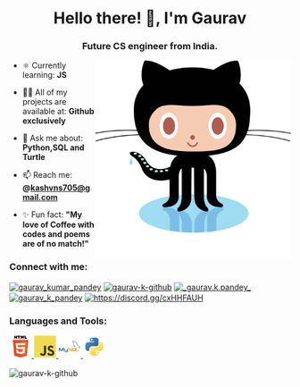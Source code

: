 <h1 align="center">Hello there! 👋, I'm Gaurav</h1>
<h3 align="center">Future CS engineer from India.</h3>

<img align="right" alt="Coding" width="350" src="https://github.com/Gaurav-K-Github/Gaurav-K-Github/blob/main/github-octocat-logo-svg-vector.svg">

- ⚛️ Currently learning: **JS**

- 👨‍💻 All of my projects are available at: **Github exclusively**

- 💬 Ask me about: **Python,SQL and Turtle**

- 📫 Reach me: **@kashvns705@gmail.com**

- ✨ Fun fact: **"My love of Coffee with codes and poems are of no match!"**

<h3 align="left">Connect with me:</h3>
<p align="left">
<a href="https://codepen.io/gaurav_kumar_pandey" target="blank"><img align="center" src="https://raw.githubusercontent.com/rahuldkjain/github-profile-readme-generator/master/src/images/icons/Social/codepen.svg" alt="gaurav_kumar_pandey" height="30" width="40" /></a>
<a href="https://codesandbox.com/gaurav-k-github" target="blank"><img align="center" src="https://raw.githubusercontent.com/rahuldkjain/github-profile-readme-generator/master/src/images/icons/Social/codesandbox.svg" alt="gaurav-k-github" height="30" width="40" /></a>
<a href="https://instagram.com/_gaurav.k.pandey_" target="blank"><img align="center" src="https://raw.githubusercontent.com/rahuldkjain/github-profile-readme-generator/master/src/images/icons/Social/instagram.svg" alt="_gaurav.k.pandey_" height="30" width="40" /></a>
<a href="https://www.leetcode.com/gaurav_k_pandey" target="blank"><img align="center" src="https://raw.githubusercontent.com/rahuldkjain/github-profile-readme-generator/master/src/images/icons/Social/leet-code.svg" alt="gaurav_k_pandey" height="30" width="40" /></a>
<a href="https://discord.gg/https://discord.gg/cxHHFAUH" target="blank"><img align="center" src="https://raw.githubusercontent.com/rahuldkjain/github-profile-readme-generator/master/src/images/icons/Social/discord.svg" alt="https://discord.gg/cxHHFAUH" height="30" width="40" /></a>
</p>

<h3 align="left">Languages and Tools:</h3>
<p align="left"> <a href="https://www.w3.org/html/" target="_blank" rel="noreferrer"> <img src="https://raw.githubusercontent.com/devicons/devicon/master/icons/html5/html5-original-wordmark.svg" alt="html5" width="40" height="40"/> </a> <a href="https://developer.mozilla.org/en-US/docs/Web/JavaScript" target="_blank" rel="noreferrer"> <img src="https://raw.githubusercontent.com/devicons/devicon/master/icons/javascript/javascript-original.svg" alt="javascript" width="40" height="40"/> </a> <a href="https://www.mysql.com/" target="_blank" rel="noreferrer"> <img src="https://raw.githubusercontent.com/devicons/devicon/master/icons/mysql/mysql-original-wordmark.svg" alt="mysql" width="40" height="40"/> </a> <a href="https://www.python.org" target="_blank" rel="noreferrer"> <img src="https://raw.githubusercontent.com/devicons/devicon/master/icons/python/python-original.svg" alt="python" width="40" height="40"/> </a> </p>

<p><img align="center" src="https://github-readme-streak-stats.herokuapp.com/?user=gaurav-k-github&" alt="gaurav-k-github" /></p>
